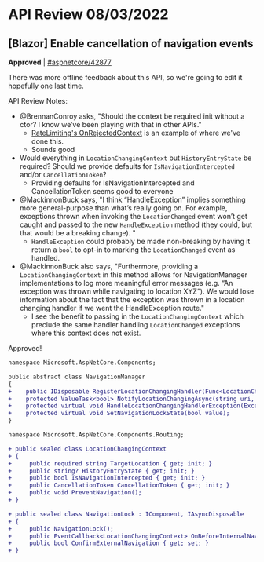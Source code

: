 # API Review 08/03/2022

## [Blazor] Enable cancellation of navigation events

**Approved** | [#aspnetcore/42877](https://github.com/dotnet/aspnetcore/issues/42877#issuecomment-1204589541)

There was more offline feedback about this API, so we're going to edit it hopefully one last time.

API Review Notes:

- @BrennanConroy asks, "Should the context be required init without a ctor? I know we’ve been playing with that in other APIs."
  - [RateLimiting's OnRejectedContext](https://github.com/dotnet/aspnetcore/blob/acff643b706bba701cb728011b37b39c759b3d4c/src/Middleware/RateLimiting/src/OnRejectedContext.cs) is an example of where we've done this.
   - Sounds good
- Would everything in `LocationChangingContext` but `HistoryEntryState` be required? Should we provide defaults for `IsNavigationIntercepted` and/or `CancellationToken`?
  - Providing defaults for IsNavigationIntercepted and CancellationToken seems good to everyone
- @MackinnonBuck says, "I think “HandleException” implies something more general-purpose than what’s really going on. For example, exceptions thrown when invoking the `LocationChanged` event won’t get caught and passed to the new `HandleException` method (they could, but that would be a breaking change). "
  - `HandleException` could probably be made non-breaking by having it return a `bool` to opt-in to marking the `LocationChanged` event as handled.
- @MackinnonBuck also says, "Furthermore, providing a `LocationChangingContext` in this method allows for NavigationManager implementations to log more meaningful error messages (e.g. “An exception was thrown while navigating to location XYZ”). We would lose information about the fact that the exception was thrown in a location changing handler if we went the HandleException route."
  - I see the benefit to passing in the `LocationChangingContext` which preclude the same handler handling `LocationChanged` exceptions where this context does not exist.

Approved!

```diff
namespace Microsoft.AspNetCore.Components;

public abstract class NavigationManager
{
+    public IDisposable RegisterLocationChangingHandler(Func<LocationChangingContext, ValueTask> locationChangingHandler);
+    protected ValueTask<bool> NotifyLocationChangingAsync(string uri, string? state, bool isNavigationIntercepted);
+    protected virtual void HandleLocationChangingHandlerException(Exception ex, LocationChangingContext context);
+    protected virtual void SetNavigationLockState(bool value);
}

namespace Microsoft.AspNetCore.Components.Routing;

+ public sealed class LocationChangingContext
+ {
+     public required string TargetLocation { get; init; }
+     public string? HistoryEntryState { get; init; }
+     public bool IsNavigationIntercepted { get; init; }
+     public CancellationToken CancellationToken { get; init; }
+     public void PreventNavigation();
+ }

+ public sealed class NavigationLock : IComponent, IAsyncDisposable
+ {
+     public NavigationLock();
+     public EventCallback<LocationChangingContext> OnBeforeInternalNavigation { get; set; }
+     public bool ConfirmExternalNavigation { get; set; }
+ }
```
